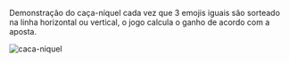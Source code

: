 Demonstração do caça-níquel 
cada vez que 3 emojis iguais são sorteado na linha horizontal ou vertical, o jogo calcula o ganho de acordo com a aposta. 

![caca-niquel](https://github.com/santosUlisses/caca-niquel/assets/126725298/1090df34-a979-4c5e-b4ef-fdb445583471)
